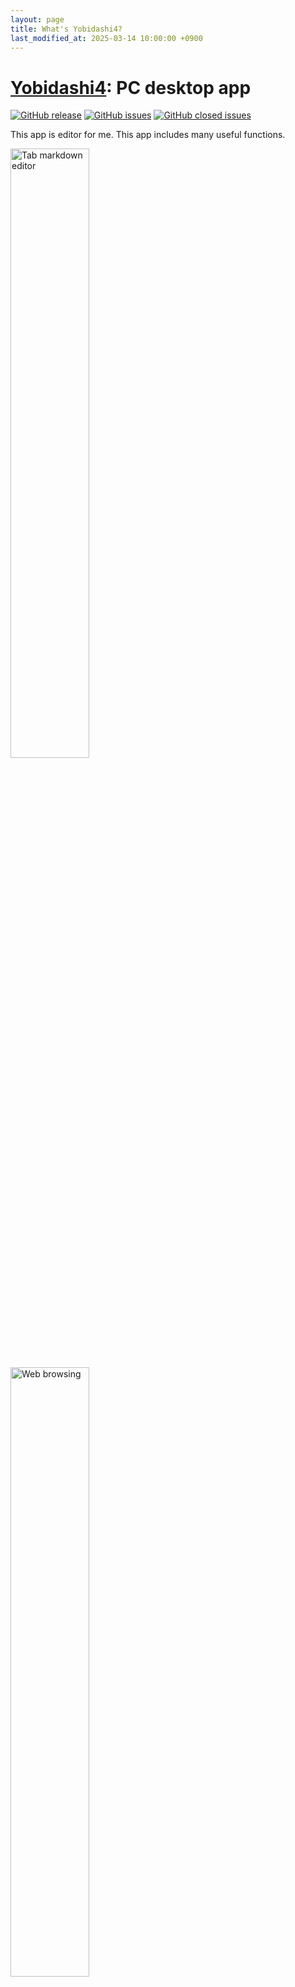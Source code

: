 ```yaml
---
layout: page
title: What's Yobidashi4?
last_modified_at: 2025-03-14 10:00:00 +0900
---
```

# [Yobidashi4](https://github.com/toastkidjp/Yobidashi4): PC desktop app
[![GitHub release](https://img.shields.io/github/release/toastkidjp/Yobidashi4.svg)](https://github.com/toastkidjp/Yobidashi4/releases)
[![GitHub issues](https://img.shields.io/github/issues/toastkidjp/Yobidashi4.svg)](https://github.com/toastkidjp/Yobidashi4/issues)
[![GitHub closed issues](https://img.shields.io/github/issues-closed/toastkidjp/Yobidashi4.svg)](https://github.com/toastkidjp/Yobidashi4/issues?q=is%3Aissue+is%3Aclosed)

This app is editor for me. This app includes many useful functions.

<a href="{{ '/assets/image/yobidashi4/editor.png' }}"><img src="{{ '/assets/image/yobidashi4/editor.png' }}" alt="Tab markdown editor" width="50%" height="50%"></a>
<a href="{{ '/assets/image/yobidashi4/web-browser.png' }}"><img src="{{ '/assets/image/yobidashi4/web-browser.png' }}" alt="Web browsing" width="50%" height="50%"></a>
<a href="{{ '/assets/image/yobidashi4/loan.png' }}"><img src="{{ '/assets/image/yobidashi4/loan.png' }}" alt="Loan calculator" width="50%" height="50%"></a>


- Tab editor (optimized for writing Markdown, enable to highlighing and preview)
- Tab web browsing (powered by Chromium embedded)
- Full-text search
- Aggregation
- Value converter tools (likes [this web app](https://toastkidjp.github.io/loan.html))
- Slideshow
- Calendar
- Loan calculator

## Runtime environment
Java 17 and over.

## Package download
I provide UberJar for Mac and Windows users.

https://github.com/toastkidjp/Yobidashi4/releases

## Architecture
Layered architecture

This app contains 3 layer.

- domain
- presentaion: This layer cannot reference infrastructure directly.
- infrastructure: This layer contains implementation of domain code.


```
domain         presentation
  ↑                |
  ｜                |
infrastructure  ×←
```

And, presentation layer is written by MVVM pattern.

```
Composable function ---> ViewModel
```

ViewModel does not mean an AAC component. These just contains only states and logics.
It makes easier for writing unit test, and keeping simple UI code.

## Tech stack
- Kotlin
- [Jetpack Compose Multiplatform](https://github.com/JetBrains/compose-multiplatform)
- [Koin](https://insert-koin.io/): Lightweight and dynamic dependency injection framework for Kotlin
- [Kover](https://github.com/Kotlin/kotlinx-kover): Coverage calculation tool

## Unit test code coverage
Over 90%

| Category | Coverage(%)
|:---|:---
| Class | 98.2% (643/655)
| Method | 96.4% (2061/2138)
| Branch | 90.4% (2829/3130)
| Line | 99.4% (7870/7921)
| Instruction | 98.5% (69557/70592)

Calculated by Kover.

# Other

## Why does this app name contain "4"?

1. [(Deprecated) Yobidashi 1](https://github.com/toastkidjp/Yobidashi): This app had been written with Java and JavaFX(8).
2. [Yobidashi 2](https://github.com/toastkidjp/Yobidashi_kt): Android app
3. [(Deprecated) Yobidashi Compact](https://github.com/toastkidjp/yobidashi_compact): Simple tool for management my articles. This app has been written by Swing.
4. This app.

Generally in Japan, the number 4 is considered unlucky, but I don't think so.

